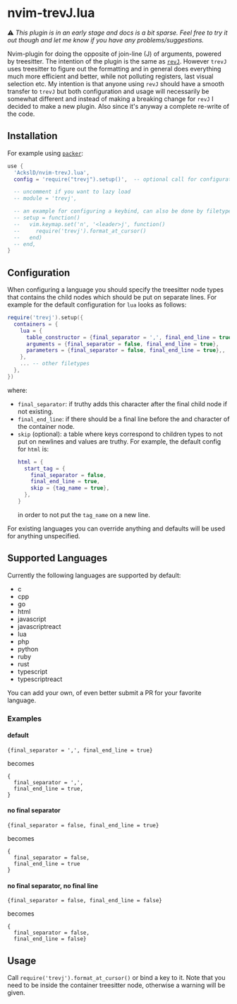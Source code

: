 # nvim-trevJ.lua

:warning: *This plugin is in an early stage and docs is a bit sparse. Feel free to try it out though and let me know if you have any problems/suggestions.*

Nvim-plugin for doing the opposite of join-line (J) of arguments, powered by treesitter.
The intention of the plugin is the same as [`revJ`](https://github.com/AckslD/nvim-revJ.lua).
However `trevJ` uses treesitter to figure out the formatting and in general does everything much more efficient and better, while not polluting registers, last visual selection etc.
My intention is that anyone using `revJ` should have a smooth transfer to `trevJ` but both configuration and usage will necessarily be somewhat different and instead of making a breaking change for `revJ` I decided to make a new plugin.
Also since it's anyway a complete re-write of the code.

## Installation
For example using [`packer`](https://github.com/wbthomason/packer.nvim):
```lua
use {
  'AckslD/nvim-trevJ.lua',
  config = 'require("trevj").setup()',  -- optional call for configurating non-default filetypes etc

  -- uncomment if you want to lazy load
  -- module = 'trevj',

  -- an example for configuring a keybind, can also be done by filetype
  -- setup = function()
  --   vim.keymap.set('n', '<leader>j', function()
  --     require('trevj').format_at_cursor()
  --   end)
  -- end,
}
```

## Configuration

When configuring a language you should specify the treesitter node types that contains the child nodes which should be put on separate lines.
For example for the default configuration for `lua` looks as follows:
```lua
require('trevj').setup({
  containers = {
    lua = {
      table_constructor = {final_separator = ',', final_end_line = true},
      arguments = {final_separator = false, final_end_line = true},
      parameters = {final_separator = false, final_end_line = true},,
    },
    ... -- other filetypes
  },
})
```
where:
* `final_separator`: if truthy adds this character after the final child node if not existing.
* `final_end_line`: if there should be a final line before the and character of the container node.
* `skip` (optional): a table where keys correspond to children types to not put on newlines and values are truthy.
  For example, the default config for `html` is:
  ```lua
  html = {
    start_tag = {
      final_separator = false,
      final_end_line = true,
      skip = {tag_name = true},
    },
  }
  ```
  in order to not put the `tag_name` on a new line.

For existing languages you can override anything and defaults will be used for anything unspecified.

## Supported Languages

Currently the following languages are supported by default:

- c
- cpp
- go
- html
- javascript
- javascriptreact
- lua
- php
- python
- ruby
- rust
- typescript
- typescriptreact

You can add your own, of even better submit a PR for your favorite language.

### Examples
#### default
```
{final_separator = ',', final_end_line = true}
```
becomes
```
{
  final_separator = ',',
  final_end_line = true,
}
```

#### no final separator
```
{final_separator = false, final_end_line = true}
```
becomes
```
{
  final_separator = false,
  final_end_line = true
}
```

#### no final separator, no final line
```
{final_separator = false, final_end_line = false}
```
becomes
```
{
  final_separator = false,
  final_end_line = false}
```

## Usage
Call `require('trevj').format_at_cursor()` or bind a key to it.
Note that you need to be inside the container treesitter node, otherwise a warning will be given.
